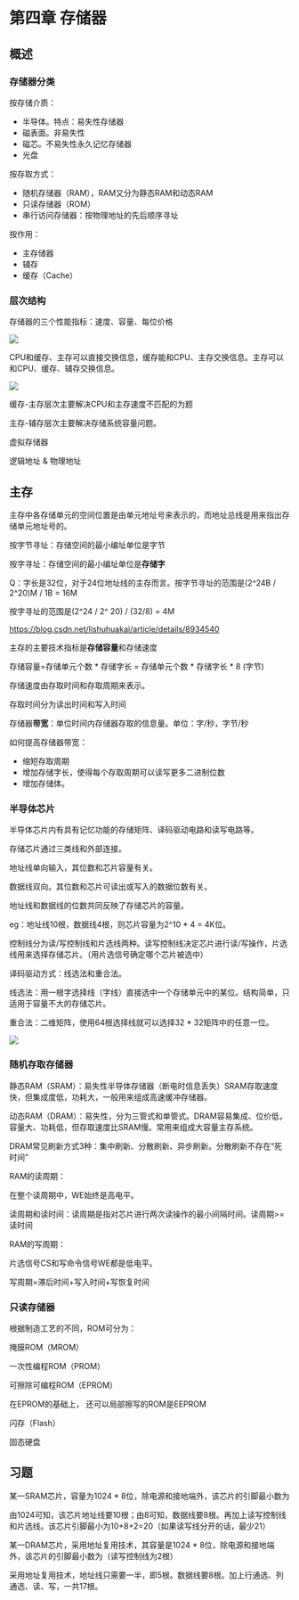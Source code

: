 # 第四章 存储器

## 概述

### 存储器分类

按存储介质：

- 半导体。特点：易失性存储器
- 磁表面。非易失性
- 磁芯。不易失性永久记忆存储器
- 光盘

按存取方式：

- 随机存储器（RAM），RAM又分为静态RAM和动态RAM
- 只读存储器（ROM）
- 串行访问存储器：按物理地址的先后顺序寻址

按作用：

- 主存储器
- 辅存
- 缓存（Cache）



### 层次结构

存储器的三个性能指标：速度、容量、每位价格

![](../img/6.jpg)

CPU和缓存、主存可以直接交换信息，缓存能和CPU、主存交换信息。主存可以和CPU、缓存、辅存交换信息。

![](../img/7.jpg)

缓存-主存层次主要解决CPU和主存速度不匹配的为题

主存-辅存层次主要解决存储系统容量问题。



虚拟存储器

逻辑地址 & 物理地址



## 主存

主存中各存储单元的空间位置是由单元地址号来表示的，而地址总线是用来指出存储单元地址号的。

按字节寻址：存储空间的最小编址单位是字节

按字寻址：存储空间的最小编址单位是**存储字**

Q：字长是32位，对于24位地址线的主存而言。按字节寻址的范围是(2^24B / 2^20)M / 1B = 16M

按字寻址的范围是(2^24 / 2^ 20) / (32/8) = 4M

https://blog.csdn.net/lishuhuakai/article/details/8934540



主存的主要技术指标是**存储容量**和存储速度

存储容量=存储单元个数 * 存储字长 = 存储单元个数 * 存储字长 * 8 (字节)

存储速度由存取时间和存取周期来表示。

存取时间分为读出时间和写入时间

存储器**带宽**：单位时间内存储器存取的信息量。单位：字/秒，字节/秒

如何提高存储器带宽：

- 缩短存取周期
- 增加存储字长，使得每个存取周期可以读写更多二进制位数
- 增加存储体。



### 半导体芯片

半导体芯片内有具有记忆功能的存储矩阵、译码驱动电路和读写电路等。

存储芯片通过三类线和外部连接。

地址线单向输入，其位数和芯片容量有关。

数据线双向。其位数和芯片可读出或写入的数据位数有关。

地址线和数据线的位数共同反映了存储芯片的容量。

eg：地址线10根，数据线4根，则芯片容量为2^10 * 4 = 4K位。

控制线分为读/写控制线和片选线两种。读写控制线决定芯片进行读/写操作，片选线用来选择存储芯片。（用片选信号确定哪个芯片被选中）



译码驱动方式：线选法和重合法。

线选法：用一根字选择线（字线）直接选中一个存储单元中的某位。结构简单，只适用于容量不大的存储芯片。

重合法：二维矩阵，使用64根选择线就可以选择32 * 32矩阵中的任意一位。

![](../img/8.png)



### 随机存取存储器

静态RAM（SRAM）：易失性半导体存储器（断电时信息丢失）SRAM存取速度快，但集成度低，功耗大，一般用来组成高速缓冲存储器。

动态RAM（DRAM）：易失性，分为三管式和单管式。DRAM容易集成、位价低，容量大、功耗低，但存取速度比SRAM慢。常用来组成大容量主存系统。

DRAM常见刷新方式3种：集中刷新、分散刷新、异步刷新。分散刷新不存在“死时间”

RAM的读周期：

在整个读周期中，WE始终是高电平。

读周期和读时间：读周期是指对芯片进行两次读操作的最小间隔时间。读周期>=读时间

RAM的写周期：

片选信号CS和写命令信号WE都是低电平。

写周期=滞后时间+写入时间+写恢复时间



### 只读存储器

根据制造工艺的不同，ROM可分为：

掩膜ROM（MROM）

一次性编程ROM（PROM）

可擦除可编程ROM（EPROM）

在EPROM的基础上， 还可以局部擦写的ROM是EEPROM

闪存（Flash）

固态硬盘







## 习题

某一SRAM芯片，容量为1024 * 8位，除电源和接地端外，该芯片的引脚最小数为

由1024可知，该芯片地址线要10根；由8可知，数据线要8根。再加上读写控制线和片选线。该芯片引脚最小为10+8+2=20（如果读写线分开的话，最少21）



某一DRAM芯片，采用地址复用技术，其容量是1024 * 8位，除电源和接地端外，该芯片的引脚最小数为（读写控制线为2根）

采用地址复用技术，地址线只需要一半，即5根。数据线要8根。加上行通选、列通选、读、写，一共17根。

